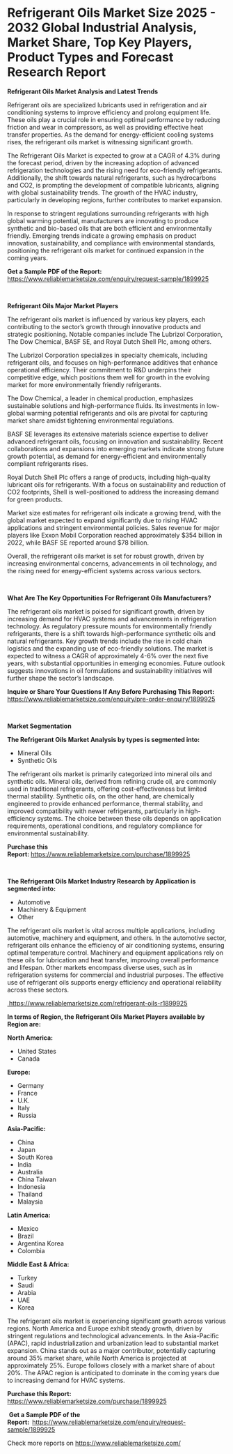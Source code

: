 <p><h1>Refrigerant Oils Market Size 2025 - 2032 Global Industrial Analysis, Market Share, Top Key Players, Product Types and Forecast Research Report</h1></p><p><strong>Refrigerant Oils Market Analysis and Latest Trends</strong></p>
<p><p>Refrigerant oils are specialized lubricants used in refrigeration and air conditioning systems to improve efficiency and prolong equipment life. These oils play a crucial role in ensuring optimal performance by reducing friction and wear in compressors, as well as providing effective heat transfer properties. As the demand for energy-efficient cooling systems rises, the refrigerant oils market is witnessing significant growth.</p><p>The Refrigerant Oils Market is expected to grow at a CAGR of 4.3% during the forecast period, driven by the increasing adoption of advanced refrigeration technologies and the rising need for eco-friendly refrigerants. Additionally, the shift towards natural refrigerants, such as hydrocarbons and CO2, is prompting the development of compatible lubricants, aligning with global sustainability trends. The growth of the HVAC industry, particularly in developing regions, further contributes to market expansion.</p><p>In response to stringent regulations surrounding refrigerants with high global warming potential, manufacturers are innovating to produce synthetic and bio-based oils that are both efficient and environmentally friendly. Emerging trends indicate a growing emphasis on product innovation, sustainability, and compliance with environmental standards, positioning the refrigerant oils market for continued expansion in the coming years.</p></p>
<p><strong>Get a Sample PDF of the Report:&nbsp;</strong> <a href="https://www.reliablemarketsize.com/enquiry/request-sample/1899925?utm_campaign=2744&utm_medium=2&utm_source=Github&utm_content=ia&utm_term=02042025&utm_id=refrigerant-oils">https://www.reliablemarketsize.com/enquiry/request-sample/1899925</a></p>
<p>&nbsp;</p>
<p><strong>Refrigerant Oils Major Market Players</strong></p>
<p><p>The refrigerant oils market is influenced by various key players, each contributing to the sector’s growth through innovative products and strategic positioning. Notable companies include The Lubrizol Corporation, The Dow Chemical, BASF SE, and Royal Dutch Shell Plc, among others.</p><p>The Lubrizol Corporation specializes in specialty chemicals, including refrigerant oils, and focuses on high-performance additives that enhance operational efficiency. Their commitment to R&D underpins their competitive edge, which positions them well for growth in the evolving market for more environmentally friendly refrigerants.</p><p>The Dow Chemical, a leader in chemical production, emphasizes sustainable solutions and high-performance fluids. Its investments in low-global warming potential refrigerants and oils are pivotal for capturing market share amidst tightening environmental regulations.</p><p>BASF SE leverages its extensive materials science expertise to deliver advanced refrigerant oils, focusing on innovation and sustainability. Recent collaborations and expansions into emerging markets indicate strong future growth potential, as demand for energy-efficient and environmentally compliant refrigerants rises.</p><p>Royal Dutch Shell Plc offers a range of products, including high-quality lubricant oils for refrigerants. With a focus on sustainability and reduction of CO2 footprints, Shell is well-positioned to address the increasing demand for green products.</p><p>Market size estimates for refrigerant oils indicate a growing trend, with the global market expected to expand significantly due to rising HVAC applications and stringent environmental policies. Sales revenue for major players like Exxon Mobil Corporation reached approximately $354 billion in 2022, while BASF SE reported around $78 billion.</p><p>Overall, the refrigerant oils market is set for robust growth, driven by increasing environmental concerns, advancements in oil technology, and the rising need for energy-efficient systems across various sectors.</p></p>
<p>&nbsp;</p>
<p><strong>What Are The Key Opportunities For Refrigerant Oils Manufacturers?</strong></p>
<p><p>The refrigerant oils market is poised for significant growth, driven by increasing demand for HVAC systems and advancements in refrigeration technology. As regulatory pressure mounts for environmentally friendly refrigerants, there is a shift towards high-performance synthetic oils and natural refrigerants. Key growth trends include the rise in cold chain logistics and the expanding use of eco-friendly solutions. The market is expected to witness a CAGR of approximately 4-6% over the next five years, with substantial opportunities in emerging economies. Future outlook suggests innovations in oil formulations and sustainability initiatives will further shape the sector’s landscape.</p></p>
<p><strong>Inquire or Share Your Questions If Any Before Purchasing This Report:</strong> <a href="https://www.reliablemarketsize.com/enquiry/pre-order-enquiry/1899925?utm_campaign=2744&utm_medium=2&utm_source=Github&utm_content=ia&utm_term=02042025&utm_id=refrigerant-oils">https://www.reliablemarketsize.com/enquiry/pre-order-enquiry/1899925</a></p>
<p>&nbsp;</p>
<p><strong>Market Segmentation</strong></p>
<p><strong>The Refrigerant Oils Market Analysis by types is segmented into:</strong></p>
<p><ul><li>Mineral Oils</li><li>Synthetic Oils</li></ul></p>
<p><p>The refrigerant oils market is primarily categorized into mineral oils and synthetic oils. Mineral oils, derived from refining crude oil, are commonly used in traditional refrigerants, offering cost-effectiveness but limited thermal stability. Synthetic oils, on the other hand, are chemically engineered to provide enhanced performance, thermal stability, and improved compatibility with newer refrigerants, particularly in high-efficiency systems. The choice between these oils depends on application requirements, operational conditions, and regulatory compliance for environmental sustainability.</p></p>
<p><strong>Purchase this Report:&nbsp;</strong><a href="https://www.reliablemarketsize.com/purchase/1899925?utm_campaign=2744&utm_medium=2&utm_source=Github&utm_content=ia&utm_term=02042025&utm_id=refrigerant-oils">https://www.reliablemarketsize.com/purchase/1899925</a></p>
<p>&nbsp;</p>
<p><strong>The Refrigerant Oils Market Industry Research by Application is segmented into:</strong></p>
<p><ul><li>Automotive</li><li>Machinery & Equipment</li><li>Other</li></ul></p>
<p><p>The refrigerant oils market is vital across multiple applications, including automotive, machinery and equipment, and others. In the automotive sector, refrigerant oils enhance the efficiency of air conditioning systems, ensuring optimal temperature control. Machinery and equipment applications rely on these oils for lubrication and heat transfer, improving overall performance and lifespan. Other markets encompass diverse uses, such as in refrigeration systems for commercial and industrial purposes. The effective use of refrigerant oils supports energy efficiency and operational reliability across these sectors.</p></p>
<p><a href="https://www.reliablemarketsize.com/refrigerant-oils-r1899925?utm_campaign=2744&utm_medium=2&utm_source=Github&utm_content=ia&utm_term=02042025&utm_id=refrigerant-oils">&nbsp;https://www.reliablemarketsize.com/refrigerant-oils-r1899925</a></p>
<p><strong>In terms of Region, the Refrigerant Oils Market Players available by Region are:</strong></p>
<p>
    <p> <strong> North America: </strong>
        <ul>
            <li>United States</li>
            <li>Canada</li>
        </ul>
        </p> 
    <p> <strong> Europe: </strong>
        <ul>
            <li>Germany</li>
            <li>France</li>
            <li>U.K.</li>
            <li>Italy</li>
            <li>Russia</li>
        </ul>
        </p> 
    <p> <strong> Asia-Pacific: </strong>
        <ul>
            <li>China</li>
            <li>Japan</li>
            <li>South Korea</li>
            <li>India</li>
            <li>Australia</li>
            <li>China Taiwan</li>
            <li>Indonesia</li>
            <li>Thailand</li>
            <li>Malaysia</li>
        </ul>
        </p> 
    <p> <strong> Latin America: </strong>
        <ul>
            <li>Mexico</li>
            <li>Brazil</li>
            <li>Argentina Korea</li>
            <li>Colombia</li>
        </ul>
        </p> 
    <p> <strong> Middle East & Africa: </strong>
        <ul>
            <li>Turkey</li>
            <li>Saudi</li>
            <li>Arabia</li>
            <li>UAE</li>
            <li>Korea</li>
        </ul>
    </p>
    </p>
<p><p>The refrigerant oils market is experiencing significant growth across various regions. North America and Europe exhibit steady growth, driven by stringent regulations and technological advancements. In the Asia-Pacific (APAC), rapid industrialization and urbanization lead to substantial market expansion. China stands out as a major contributor, potentially capturing around 35% market share, while North America is projected at approximately 25%. Europe follows closely with a market share of about 20%. The APAC region is anticipated to dominate in the coming years due to increasing demand for HVAC systems.</p></p>
<p><strong>Purchase this Report: </strong><a href="https://www.reliablemarketsize.com/purchase/1899925?utm_campaign=2744&utm_medium=2&utm_source=Github&utm_content=ia&utm_term=02042025&utm_id=refrigerant-oils">https://www.reliablemarketsize.com/purchase/1899925</a></p>
<p>&nbsp;<strong>Get a Sample PDF of the Report:&nbsp;&nbsp;</strong><a href="https://www.reliablemarketsize.com/enquiry/request-sample/1899925?utm_campaign=2744&utm_medium=2&utm_source=Github&utm_content=ia&utm_term=02042025&utm_id=refrigerant-oils">https://www.reliablemarketsize.com/enquiry/request-sample/1899925</a></p>
<p><strong></strong></p>
<p>Check more reports on <a href="https://www.reliablemarketsize.com/?utm_campaign=2744&utm_medium=2&utm_source=Github&utm_content=ia&utm_term=02042025&utm_id=refrigerant-oils">https://www.reliablemarketsize.com/</a></p>